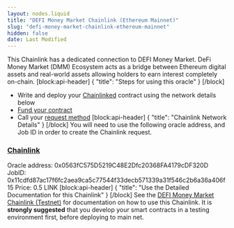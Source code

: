 ```yaml
---
layout: nodes.liquid
title: "DEFI Money Market Chainlink (Ethereum Mainnet)"
slug: "defi-money-market-chainlink-ethereum-mainnet"
hidden: false
date: Last Modified
---
```

This Chainlink has a dedicated connection to DEFI Money Market. DeFi Money Market (DMM) Ecosystem acts as a bridge between Ethereum digital assets and real-world assets allowing holders to earn interest completely on-chain.
[block:api-header]
{
  "title": "Steps for using this oracle"
}
[/block]
- Write and deploy your [Chainlinked](doc:create-a-chainlinked-project) contract using the network details below
- [Fund your contract](doc:fund-your-contract) 
- Call your [request method](doc:defi-money-market-chainlink-testnet#section-chainlink-examples) 
[block:api-header]
{
  "title": "Chainlink Network Details"
}
[/block]
You will need to use the following oracle address, and Job ID in order to create the Chainlink request.

### <a href="https://chain.link" target="_blank">Chainlink</a>
Oracle address: 0x0563fC575D5219C48E2Dfc20368FA4179cDF320D
JobID: 0x11cdfd87ac17f6fc2aea9ca5c77544f33decb571339a31f546c2b6a36a406f15
Price: 0.5 LINK
[block:api-header]
{
  "title": "Use the Detailed Documentation for this Chainlink"
}
[/block]
See the [DEFI Money Market Chainlink (Testnet)](doc:defi-money-market-chainlink-testnet#section-create-your-chainlinked-contract) for documentation on how to use this Chainlink. It is **strongly suggested** that you develop your smart contracts in a testing environment first, before deploying to main net.